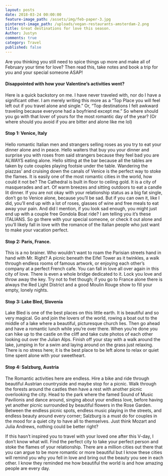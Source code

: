 ```yaml
---
layout: posts
date: 2018-03-24 00:00:00
feature-image_path: /assets/img/feb-paper-3.jpg
pinterest-image_path: /uploads/vegan-restaurants-amsterdam-2.png
title: Great destinations for love this season.
Author: Justyn
comments: true
category: Travel
published: false
---
```


Are you thinking you still need to spice things up more and make all of February your time for love? Then read this, take notes and book a trip for you and your special someone ASAP!

#### Disappointed with how your Valentine’s activities went?

Here is a quick backstory on me. I have never traveled with, nor do I have a significant other. I am merely writing this more as a “Top Place you will feel left out if you travel alone and single.” Or, “Top destinations I felt awkward traveling because everyone had a boyfriend except me.” So where should you go with that lover of yours for the most romantic day of the year? (Or where should you avoid if you are bitter and alone like me lol)

#### Stop 1: Venice, Italy

Hello romantic Italian men and strangers selling roses as you try to eat your dinner alone and in peace. Hello waiters that buy you your dinner and surprise you with roses from said strangers because they feel bad you are ALWAYS eating alone. Hello sitting at the bar because all the tables are taken by cute couples playing footsie under the table. Wandering the piazzas’ and cruising down the canals of Venice is the perfect way to stoke the flames. It is easily one of the most romantic cities in the world, how could it not be? The Cathedral is built in floor to ceiling gold. It is a city of masquerades and art. Of warm breezes and sitting outdoors to eat a candle lit dinner. If you are not okay with your relationship status as a big fat single, don’t go to Venice alone, because you’ll be sad. But if you can own it, like I did, you’ll end up with a lot of roses, glasses of wine and free meals to eat away your pain. And did I mention, if you look sad enough, you might just end up with a couple free Gondola Boat ride? I am telling you it’s these ITALIANS. So go there with your special someone, or check it out alone and you’ll likely fall in love with the romance of the Italian people who just want to make your vacation perfect.

#### Stop 2: Paris, France.

This is a no brainer. Who wouldn’t want to roam the Parisian streets hand in hand with Mr. Right? A picnic beneath the Eifel Tower as it twinkles, a walk through endless rooms of famous artwork, or enjoying each other’s company at a perfect French cafe. You can fall in love all over again in this city of love. There is even a whole bridge dedicated to it. Lock you love and throw away the key. Try not to fret though; if you go to France alone there is always the Red Light District and a good Moulin Rouge show to fill your empty, lonely nights.

#### Stop 3: Lake Bled, Slovenia

Lake Bled is one of the best places on this little earth. It is beautiful and so very magical. Go and join the lovers of the world, rowing a boat out to the middle of a lake where a beautiful, picturesque church lies. Then go ahead and have a romantic lunch while you’re over there. When you’re done you can hike up to the castle on the cliff and take cute photos of each other looking out over the Julian Alps. Finish off your stay with a walk around the lake, jumping in for a swim and laying around on the grass just relaxing. There is no stress here; it is the best place to be left alone to relax or quiet time spent alone with your sweetheart.

#### Stop 4: Salzburg, Austria

The Romantic activities here are endless. Hire a bike and ride through beautiful Austrian countryside and maybe stop for a picnic. Walk through the forests around the castles then have a rest with another picnic overlooking the city. Head to the park where the famed Sound of Music Pavilionis and dance around, singing about your endless love, before having yet another picnic surrounded by beautiful flowers in the Rose Garden. Between the endless picnic spots, endless music playing in the streets, and endless beauty around every corner; Salzburg is a must do for couples in the mood for a quiet city to have all to themselves. Just think Mozart and Julia Andrews, nothing could be better right?

If this hasn’t inspired you to travel with your loved one after this V-day, I don’t know what will. Find the perfect city to take your perfect person and stoke the flames of your relationship. There are a million cities out there that you can argue to be more romantic or more beautiful but I know these cities will remind you why you fell in love and bring out the beauty you see in each other. I know they reminded me how beautiful the world is and how amazing people are every day.

